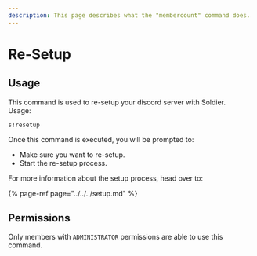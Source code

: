 ```yaml
---
description: This page describes what the "membercount" command does.
---
```


# Re-Setup

## Usage

This command is used to re-setup your discord server with Soldier.  
Usage:

```text
s!resetup
```

Once this command is executed, you will be prompted to:

* Make sure you want to re-setup.
* Start the re-setup process.

For more information about the setup process, head over to:

{% page-ref page="../../../setup.md" %}

## Permissions

Only members with `ADMINISTRATOR` permissions are able to use this command. 


